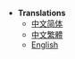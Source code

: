 * **Translations**
  * [中文简体](PlayerWarp/zh_CN/)
  * [中文繁體](PlayerWarp/zh_TW/)
  * [English](PlayerWarp/en_US/)
